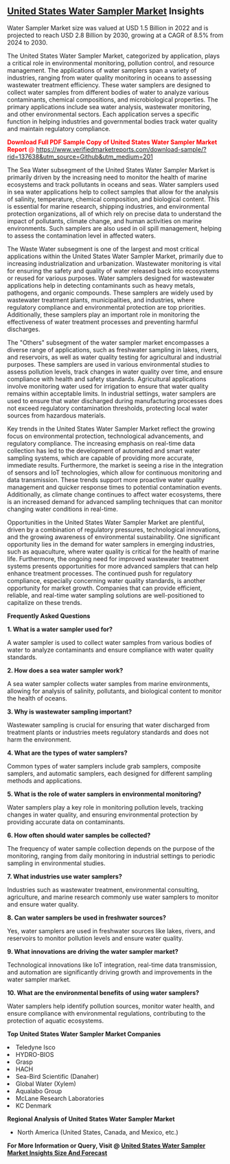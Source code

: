 <h2><a href="https://www.verifiedmarketreports.com/download-sample/?rid=137638&amp;utm_source=Github&amp;utm_medium=201" target="_blank">United States Water Sampler Market</a> Insights</h2><p>Water Sampler Market size was valued at USD 1.5 Billion in 2022 and is projected to reach USD 2.8 Billion by 2030, growing at a CAGR of 8.5% from 2024 to 2030.</p><p><p>The United States Water Sampler Market, categorized by application, plays a critical role in environmental monitoring, pollution control, and resource management. The applications of water samplers span a variety of industries, ranging from water quality monitoring in oceans to assessing wastewater treatment efficiency. These water samplers are designed to collect water samples from different bodies of water to analyze various contaminants, chemical compositions, and microbiological properties. The primary applications include sea water analysis, wastewater monitoring, and other environmental sectors. Each application serves a specific function in helping industries and governmental bodies track water quality and maintain regulatory compliance.</p><p><p><span class=""><span style="color: #ff0000;"><strong>Download Full PDF Sample Copy of United States Water Sampler Market Report</strong> @ </span><a href="https://www.verifiedmarketreports.com/download-sample/?rid=137638&amp;utm_source=Github&amp;utm_medium=201" target="_blank">https://www.verifiedmarketreports.com/download-sample/?rid=137638&amp;utm_source=Github&amp;utm_medium=201</a></span></p></p><p>The Sea Water subsegment of the United States Water Sampler Market is primarily driven by the increasing need to monitor the health of marine ecosystems and track pollutants in oceans and seas. Water samplers used in sea water applications help to collect samples that allow for the analysis of salinity, temperature, chemical composition, and biological content. This is essential for marine research, shipping industries, and environmental protection organizations, all of which rely on precise data to understand the impact of pollutants, climate change, and human activities on marine environments. Such samplers are also used in oil spill management, helping to assess the contamination level in affected waters.</p><p>The Waste Water subsegment is one of the largest and most critical applications within the United States Water Sampler Market, primarily due to increasing industrialization and urbanization. Wastewater monitoring is vital for ensuring the safety and quality of water released back into ecosystems or reused for various purposes. Water samplers designed for wastewater applications help in detecting contaminants such as heavy metals, pathogens, and organic compounds. These samplers are widely used by wastewater treatment plants, municipalities, and industries, where regulatory compliance and environmental protection are top priorities. Additionally, these samplers play an important role in monitoring the effectiveness of water treatment processes and preventing harmful discharges.</p><p>The "Others" subsegment of the water sampler market encompasses a diverse range of applications, such as freshwater sampling in lakes, rivers, and reservoirs, as well as water quality testing for agricultural and industrial purposes. These samplers are used in various environmental studies to assess pollution levels, track changes in water quality over time, and ensure compliance with health and safety standards. Agricultural applications involve monitoring water used for irrigation to ensure that water quality remains within acceptable limits. In industrial settings, water samplers are used to ensure that water discharged during manufacturing processes does not exceed regulatory contamination thresholds, protecting local water sources from hazardous materials.</p><p>Key trends in the United States Water Sampler Market reflect the growing focus on environmental protection, technological advancements, and regulatory compliance. The increasing emphasis on real-time data collection has led to the development of automated and smart water sampling systems, which are capable of providing more accurate, immediate results. Furthermore, the market is seeing a rise in the integration of sensors and IoT technologies, which allow for continuous monitoring and data transmission. These trends support more proactive water quality management and quicker response times to potential contamination events. Additionally, as climate change continues to affect water ecosystems, there is an increased demand for advanced sampling techniques that can monitor changing water conditions in real-time.</p><p>Opportunities in the United States Water Sampler Market are plentiful, driven by a combination of regulatory pressures, technological innovations, and the growing awareness of environmental sustainability. One significant opportunity lies in the demand for water samplers in emerging industries, such as aquaculture, where water quality is critical for the health of marine life. Furthermore, the ongoing need for improved wastewater treatment systems presents opportunities for more advanced samplers that can help enhance treatment processes. The continued push for regulatory compliance, especially concerning water quality standards, is another opportunity for market growth. Companies that can provide efficient, reliable, and real-time water sampling solutions are well-positioned to capitalize on these trends.</p><p><strong>Frequently Asked Questions</strong></p><p><strong>1. What is a water sampler used for?</strong></p><p>A water sampler is used to collect water samples from various bodies of water to analyze contaminants and ensure compliance with water quality standards.</p><p><strong>2. How does a sea water sampler work?</strong></p><p>A sea water sampler collects water samples from marine environments, allowing for analysis of salinity, pollutants, and biological content to monitor the health of oceans.</p><p><strong>3. Why is wastewater sampling important?</strong></p><p>Wastewater sampling is crucial for ensuring that water discharged from treatment plants or industries meets regulatory standards and does not harm the environment.</p><p><strong>4. What are the types of water samplers?</strong></p><p>Common types of water samplers include grab samplers, composite samplers, and automatic samplers, each designed for different sampling methods and applications.</p><p><strong>5. What is the role of water samplers in environmental monitoring?</strong></p><p>Water samplers play a key role in monitoring pollution levels, tracking changes in water quality, and ensuring environmental protection by providing accurate data on contaminants.</p><p><strong>6. How often should water samples be collected?</strong></p><p>The frequency of water sample collection depends on the purpose of the monitoring, ranging from daily monitoring in industrial settings to periodic sampling in environmental studies.</p><p><strong>7. What industries use water samplers?</strong></p><p>Industries such as wastewater treatment, environmental consulting, agriculture, and marine research commonly use water samplers to monitor and ensure water quality.</p><p><strong>8. Can water samplers be used in freshwater sources?</strong></p><p>Yes, water samplers are used in freshwater sources like lakes, rivers, and reservoirs to monitor pollution levels and ensure water quality.</p><p><strong>9. What innovations are driving the water sampler market?</strong></p><p>Technological innovations like IoT integration, real-time data transmission, and automation are significantly driving growth and improvements in the water sampler market.</p><p><strong>10. What are the environmental benefits of using water samplers?</strong></p><p>Water samplers help identify pollution sources, monitor water health, and ensure compliance with environmental regulations, contributing to the protection of aquatic ecosystems.</p></p><p><strong>Top United States Water Sampler Market Companies</strong></p><div data-test-id=""><p><li>Teledyne Isco</li><li> HYDRO-BIOS</li><li> Grasp</li><li> HACH</li><li> Sea-Bird Scientific (Danaher)</li><li> Global Water (Xylem)</li><li> Aqualabo Group</li><li> McLane Research Laboratories</li><li> KC Denmark</li></p><div><strong>Regional Analysis of&nbsp;United States Water Sampler Market</strong></div><ul><li dir="ltr"><p dir="ltr">North America&nbsp;(United States, Canada, and Mexico, etc.)</p></li></ul><p><strong>For More Information or Query, Visit @&nbsp;</strong><strong><a href="https://www.verifiedmarketreports.com/product/global-water-sampler-market-report-2019-competitive-landscape-trends-and-opportunities/?utm_source=Github&amp;utm_medium=201" target="_blank">United States Water Sampler Market Insights Size And Forecast</a></strong></p></div>
